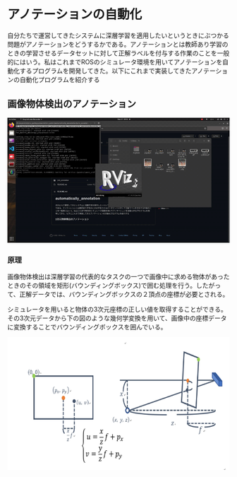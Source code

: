 # アノテーションの自動化
自分たちで運営してきたシステムに深層学習を適用したいというときにぶつかる問題がアノテーションをどうするかである。アノテーションとは教師あり学習のときの学習させるデータセットに対して正解ラベルを付与する作業のことを一般的にはいう。私はこれまでROSのシミュレータ環境を用いてアノテーションを自動化するプログラムを開発してきた。以下にこれまで実装してきたアノテーションの自動化プログラムを紹介する

## 画像物体検出のアノテーション
<img src="https://github.com/tsuchidashinya/automatically_annotation/blob/main/video/output.gif"></img>

### 原理
画像物体検出は深層学習の代表的なタスクの一つで画像中に求める物体があったときのその領域を矩形(バウンディングボックス)で囲む処理を行う。したがって、正解データでは、バウンディングボックスの２頂点の座標が必要とされる。

シミュレータを用いると物体の3次元座標の正しい値を取得することができる。その3次元データから下の図のような幾何学変換を用いて、画像中の座標データに変換することでバウンディングボックスを囲んでいる。
<p align="center">
<img src="https://github.com/tsuchidashinya/automatically_annotation/blob/main/video/image_1.png" width="600px" height="300px" ></img></p>